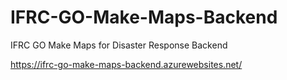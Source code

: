 # IFRC-GO-Make-Maps-Backend
IFRC GO Make Maps for Disaster Response Backend

https://ifrc-go-make-maps-backend.azurewebsites.net/
